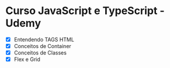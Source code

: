 # Curso JavaScript e TypeScript - Udemy

- [x] Entendendo TAGS HTML
- [x] Conceitos de Container
- [x] Conceitos de Classes
- [x] Flex e Grid